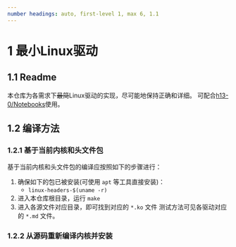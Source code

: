 ```yaml
---
number headings: auto, first-level 1, max 6, 1.1
---
```

# 1 最小Linux驱动

## 1.1 Readme

本仓库为各需求下~~最简~~Linux驱动的实现，尽可能地保持正确和详细。
可配合[h13-0/Notebooks](https://github.com/h13-0/Notebooks)使用。

## 1.2 编译方法

### 1.2.1 基于当前内核和头文件包

基于当前内核和头文件包的编译应按照如下的步骤进行：
1. 确保如下的包已被安装(可使用 `apt` 等工具直接安装)：
	- `linux-headers-$(uname -r)`
2. 进入本仓库根目录，运行 `make`
3. 进入各源文件对应目录，即可找到对应的 `*.ko` 文件
测试方法可见各驱动对应的 `*.md` 文件。

### 1.2.2 从源码重新编译内核并安装





